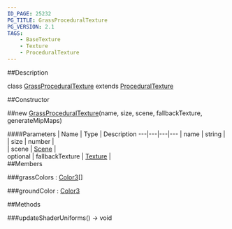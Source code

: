 ```yaml
---
ID_PAGE: 25232
PG_TITLE: GrassProceduralTexture
PG_VERSION: 2.1
TAGS:
    - BaseTexture
    - Texture
    - ProceduralTexture
---
```

##Description

class [GrassProceduralTexture](/classes/2.2/GrassProceduralTexture) extends [ProceduralTexture](/classes/2.2/ProceduralTexture)



##Constructor

##new [GrassProceduralTexture](/classes/2.2/GrassProceduralTexture)(name, size, scene, fallbackTexture, generateMipMaps)



####Parameters
 | Name | Type | Description
---|---|---|---
 | name | string |  
 | size | number |  
 | scene | [Scene](/classes/2.2/Scene) |  
optional | fallbackTexture | [Texture](/classes/2.2/Texture) |  
##Members

###grassColors : [Color3](/classes/2.2/Color3)[]



###groundColor : [Color3](/classes/2.2/Color3)



##Methods

###updateShaderUniforms() &rarr; void


